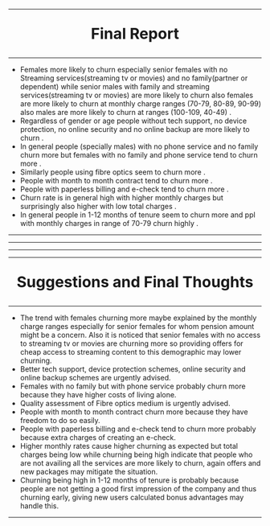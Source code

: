 ***
<p align="center" style="font-size:30px;">
    <b>Final Report</b>
</p>

*** 
- Females more likely to churn especially senior females with no Streaming services(streaming tv or movies) and no family(partner or dependent) while senior males with family and streaming services(streaming tv or movies) are more likely to churn also females are more likely to churn at monthly charge ranges (70-79, 80-89, 90-99) also males are more likely to churn at ranges (100-109, 40-49) .
- Regardless of gender or age people without tech support, no device protection, no online security and no online backup are more likely to churn .
- In general people (specially males) with no phone service and no family churn more but females with no family and phone service tend to churn more .
- Similarly people using fibre optics seem to churn more .
- People with month to month contract tend to churn more .
- People with paperless billing and e-check tend to churn more .
- Churn rate is in general high with higher monthly charges but surprisingly also higher with low total charges .
- In general people in 1-12 months of tenure seem to churn more and ppl with monthly charges in range of 70-79 churn highly . 
***

***
***

***
<p align="center" style="font-size:30px;">
    <b>Suggestions and Final Thoughts</b>
</p>

***
- The trend with females churning more maybe explained by the monthly charge ranges especially for senior females for whom pension amount might be a concern. Also it is noticed that senior females with no access to streaming tv or movies are churning more so providing offers for cheap access to streaming content to this demographic may lower churning. 
- Better tech support, device protection schemes, online security and online backup schemes are urgently advised. 
- Females with no family but with phone service probably churn more because they have higher costs of living alone.  
- Quality assessment of Fibre optics medium is urgently advised.
- People with month to month contract churn more because they have freedom to do so easily.
- People with paperless billing and e-check tend to churn more probably because extra charges of creating an e-check.
- Higher monthly rates cause higher churning as expected but total charges being low while churning being high indicate that people who are not availing all the services are more likely to churn, again offers and new packages may mitigate the situation.
- Churning being high in 1-12 months of tenure is probably because people are not getting a good first impression of the company and thus churning early, giving new users calculated bonus advantages may handle this. 
***